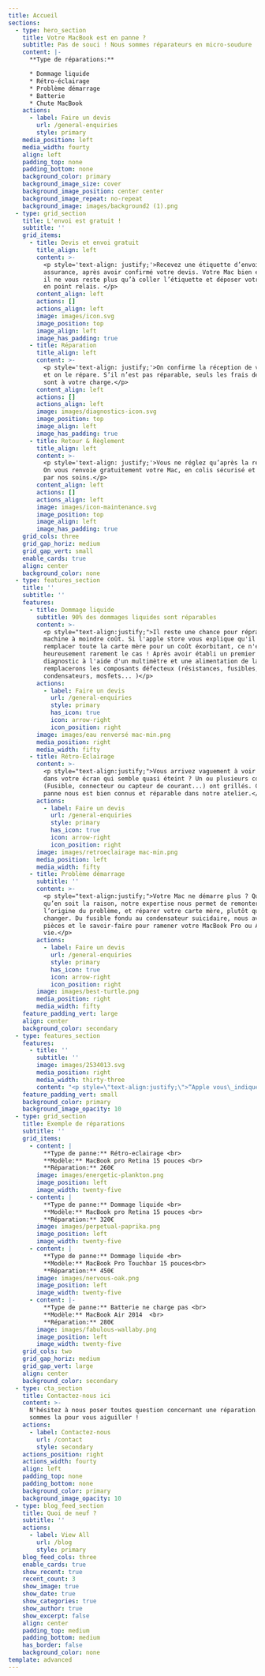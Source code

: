 ```yaml
---
title: Accueil
sections:
  - type: hero_section
    title: Votre MacBook est en panne ?
    subtitle: Pas de souci ! Nous sommes réparateurs en micro-soudure
    content: |-
      **Type de réparations:**

      * Dommage liquide
      * Rétro-éclairage
      * Problème démarrage 
      * Batterie
      * Chute MacBook 
    actions:
      - label: Faire un devis
        url: /general-enquiries
        style: primary
    media_position: left
    media_width: fourty
    align: left
    padding_top: none
    padding_bottom: none
    background_color: primary
    background_image_size: cover
    background_image_position: center center
    background_image_repeat: no-repeat
    background_image: images/background2 (1).png
  - type: grid_section
    title: L'envoi est gratuit !
    subtitle: ''
    grid_items:
      - title: Devis et envoi gratuit
        title_align: left
        content: >-
          <p style='text-align: justify;'>Recevez une étiquette d’envoi avec
          assurance, après avoir confirmé votre devis. Votre Mac bien emballé,
          il ne vous reste plus qu’à coller l’étiquette et déposer votre colis
          en point relais. </p>
        content_align: left
        actions: []
        actions_align: left
        image: images/icon.svg
        image_position: top
        image_align: left
        image_has_padding: true
      - title: Réparation
        title_align: left
        content: >-
          <p style='text-align: justify;'>On confirme la réception de votre Mac
          et on le répare. S’il n’est pas réparable, seuls les frais de retour
          sont à votre charge.</p>
        content_align: left
        actions: []
        actions_align: left
        image: images/diagnostics-icon.svg
        image_position: top
        image_align: left
        image_has_padding: true
      - title: Retour & Règlement
        title_align: left
        content: >-
          <p style='text-align: justify;'>Vous ne réglez qu’après la réparation.
          On vous renvoie gratuitement votre Mac, en colis sécurisé et assuré
          par nos soins.</p>
        content_align: left
        actions: []
        actions_align: left
        image: images/icon-maintenance.svg
        image_position: top
        image_align: left
        image_has_padding: true
    grid_cols: three
    grid_gap_horiz: medium
    grid_gap_vert: small
    enable_cards: true
    align: center
    background_color: none
  - type: features_section
    title: ''
    subtitle: ''
    features:
      - title: Dommage liquide
        subtitle: 90% des dommages liquides sont réparables
        content: >-
          <p style="text-align:justify;">Il reste une chance pour réprarer votre
          machine à moindre coût. Si l'apple store vous explique qu'il faut
          remplacer toute la carte mère pour un coût éxorbitant, ce n'est
          heureusement rarement le cas ! Après avoir établi un premier
          diagnostic à l'aide d'un multimètre et une alimentation de labo, nous
          remplacerons les composants défecteux (résistances, fusibles,
          condensateurs, mosfets... )</p>
        actions:
          - label: Faire un devis
            url: /general-enquiries
            style: primary
            has_icon: true
            icon: arrow-right
            icon_position: right
        image: images/eau renversé mac-min.png
        media_position: right
        media_width: fifty
      - title: Rétro-Eclairage
        content: >-
          <p style="text-align:justify;">Vous arrivez vaguement à voir une image
          dans votre écran qui semble quasi éteint ? Un ou plusieurs composants
          (Fusible, connecteur ou capteur de courant...) ont grillés. Ce type de
          panne nous est bien connus et réparable dans notre atelier.</p>
        actions:
          - label: Faire un devis
            url: /general-enquiries
            style: primary
            has_icon: true
            icon: arrow-right
            icon_position: right
        image: images/retroeclairage mac-min.png
        media_position: left
        media_width: fifty
      - title: Problème démarrage
        subtitle: ''
        content: >-
          <p style="text-align:justify;">Votre Mac ne démarre plus ? Quelle
          qu’en soit la raison, notre expertise nous permet de remonter à
          l’origine du problème, et réparer votre carte mère, plutôt que de la
          changer. Du fusible fondu au condensateur suicidaire, nous avons les
          pièces et le savoir-faire pour ramener votre MacBook Pro ou Air à la
          vie.</p>
        actions:
          - label: Faire un devis
            url: /general-enquiries
            style: primary
            has_icon: true
            icon: arrow-right
            icon_position: right
        image: images/best-turtle.png
        media_position: right
        media_width: fifty
    feature_padding_vert: large
    align: center
    background_color: secondary
  - type: features_section
    features:
      - title: ''
        subtitle: ''
        image: images/2534013.svg
        media_position: right
        media_width: thirty-three
        content: "<p style=\"text-align:justify;\">“Apple vous\_indique que les témoins d'humidité sont passés au rouge et que du liquide se trouve dans l'ordinateur ? Montant de la réparation estimée : plus de 1 200€ pour remplacer toute la carte mère ! Nous sommes l'alternative et vous proposons une réparation à moindre coût (de 180 à 450€ TTC, selon la panne et l'âge de votre Mac). Non seulement c'est économique pour le client, une passion pour le réparateur et écologique pour tout le monde.”</p>"
    feature_padding_vert: small
    background_color: primary
    background_image_opacity: 10
  - type: grid_section
    title: Exemple de réparations
    subtitle: ''
    grid_items:
      - content: |
          **Type de panne:** Rétro-eclairage <br>
          **Modèle:** MacBook pro Retina 15 pouces <br>
          **Réparation:** 260€
        image: images/energetic-plankton.png
        image_position: left
        image_width: twenty-five
      - content: |
          **Type de panne:** Dommage liquide <br>
          **Modèle:** MacBook pro Retina 15 pouces <br>
          **Réparation:** 320€
        image: images/perpetual-paprika.png
        image_position: left
        image_width: twenty-five
      - content: |
          **Type de panne:** Dommage liquide <br>
          **Modèle:** MacBook Pro Touchbar 15 pouces<br>
          **Réparation:** 450€
        image: images/nervous-oak.png
        image_position: left
        image_width: twenty-five
      - content: |-
          **Type de panne:** Batterie ne charge pas <br>
          **Modèle:** MacBook Air 2014  <br>
          **Réparation:** 280€
        image: images/fabulous-wallaby.png
        image_position: left
        image_width: twenty-five
    grid_cols: two
    grid_gap_horiz: medium
    grid_gap_vert: large
    align: center
    background_color: secondary
  - type: cta_section
    title: Contactez-nous ici
    content: >-
      N'hésitez à nous poser toutes question concernant une réparation. Nous
      sommes la pour vous aiguiller ! 
    actions:
      - label: Contactez-nous
        url: /contact
        style: secondary
    actions_position: right
    actions_width: fourty
    align: left
    padding_top: none
    padding_bottom: none
    background_color: primary
    background_image_opacity: 10
  - type: blog_feed_section
    title: Quoi de neuf ?
    subtitle: ''
    actions:
      - label: View All
        url: /blog
        style: primary
    blog_feed_cols: three
    enable_cards: true
    show_recent: true
    recent_count: 3
    show_image: true
    show_date: true
    show_categories: true
    show_author: true
    show_excerpt: false
    align: center
    padding_top: medium
    padding_bottom: medium
    has_border: false
    background_color: none
template: advanced
---
```


